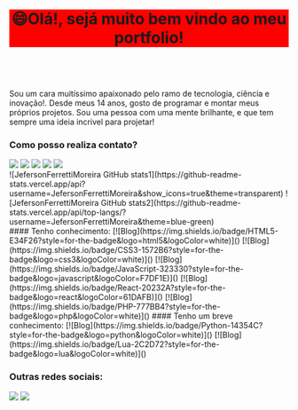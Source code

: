 <!DOCYTYPE html5>
<html lang="pt-br">
    <head></head>
    <!-- WELLCOME -->
    <body id="github-portfolio">
        <!-- MENU -->
        <header id="github-menu" style="display: flex; justify-content: center;">
            <h1 class="title" style="background-color: red;">😄Olá!, sejá muito bem vindo ao meu portfolio!</h1>
        </header>
        <!-- MAIN-CONTENT -->
        <main id="github-content">
            <section class="section-1">
                <p class="gh-description">
                    Sou um cara muitíssimo apaixonado pelo ramo de tecnologia, ciência e inovação!.
                    Desde meus 14 anos, gosto de programar e montar meus próprios projetos.
                    Sou uma pessoa com uma mente brilhante, e que tem sempre uma ideia incrivel para projetar!
                </p>
                <div id="gh-contacts">
                    <h3 class="sub-title">Como posso realiza contato?</h3>
                    <img rel="Gmail" src="https://img.shields.io/badge/Gmail-D14836?style=for-the-badge&logo=gmail&logoColor=white">
                    <img rel="WhatsApp" src="https://img.shields.io/badge/WhatsApp-25D366?style=for-the-badge&logo=whatsapp&logoColor=white" href="https://api.whatsapp.com/send?phone=5519989437565&text=Ol%C3%A1!%2C%20voc%C3%AA%20que%20veio%20pelo%20GitHub%2C%20esse%20%C3%A9%20meu%20contato%20oficial%20do%20WhatsApp!">
                    <img rel="Facebook" src="https://img.shields.io/badge/Facebook-1877F2?style=for-the-badge&logo=facebook&logoColor=white">
                    <img rel="Instagram" src="https://img.shields.io/badge/Instagram-E4405F?style=for-the-badge&logo=instagram&logoColor=white">
                    <img rel="LinkedIn" src="https://img.shields.io/badge/LinkedIn-0077B5?style=for-the-badge&logo=linkedin&logoColor=white">
                </div>
            </section>
            <section class="section-2">
                ![JefersonFerrettiMoreira GitHub stats1](https://github-readme-stats.vercel.app/api?username=JefersonFerrettiMoreira&show_icons=true&theme=transparent)
                ![JefersonFerrettiMoreira GitHub stats2](https://github-readme-stats.vercel.app/api/top-langs/?username=JefersonFerrettiMoreira&theme=blue-green)
            </section>
            <section class="section-3">
                #### Tenho conhecimento:
                [![Blog](https://img.shields.io/badge/HTML5-E34F26?style=for-the-badge&logo=html5&logoColor=white)]()
                [![Blog](https://img.shields.io/badge/CSS3-1572B6?style=for-the-badge&logo=css3&logoColor=white)]()
                [![Blog](https://img.shields.io/badge/JavaScript-323330?style=for-the-badge&logo=javascript&logoColor=F7DF1E)]()
                [![Blog](https://img.shields.io/badge/React-20232A?style=for-the-badge&logo=react&logoColor=61DAFB)]()
                [![Blog](https://img.shields.io/badge/PHP-777BB4?style=for-the-badge&logo=php&logoColor=white)]()
                #### Tenho um breve conhecimento:
                [![Blog](https://img.shields.io/badge/Python-14354C?style=for-the-badge&logo=python&logoColor=white)]()
                [![Blog](https://img.shields.io/badge/Lua-2C2D72?style=for-the-badge&logo=lua&logoColor=white)]()
            </section>
        </main>
        <!-- END-CONTENT -->
        <footer id="github-endbar">
            <h3 class="sub-title">Outras redes sociais:</h3>
            <img rel="Pinterest" src="https://img.shields.io/badge/Pinterest-%23E60023.svg?&style=for-the-badge&logo=Pinterest&logoColor=white">
            <img rel="Discord" src="https://img.shields.io/badge/Discord-7289DA?style=for-the-badge&logo=discord&logoColor=white">
        </footer>
    </body>
</html>


